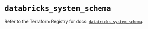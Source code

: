 # `databricks_system_schema`

Refer to the Terraform Registry for docs: [`databricks_system_schema`](https://registry.terraform.io/providers/databricks/databricks/1.52.0/docs/resources/system_schema).
